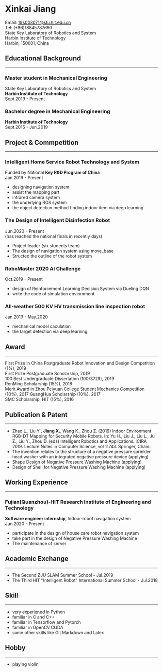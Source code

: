 # Xinkai Jiang

Email: 19s008071@stu.hit.edu.cn  
Tel: (+86)18845787690  
State Key Laboratory of Robotics and System  
Harbin Institute of Technology  
Harbin, 150001, China

## Educational Background

---

### Master student in Mechanical Engineering

State Key Laboratory of Robotics and System  
**Harbin Institute of Technology**  
Sept.2019 - Present  

### Bachelor degree in Mechanical Engineering

**Harbin Institute of Technology**  
Sept.2015 - Jun.2019  

## Project & Commpetition

---

### Intelligent Home Service Robot Technology and System

Funded by National **Key R&D Program of China**  
Jan.2019 - Present

* designing navigation system
* assist the mapping part
* infrared camera system
* the underlying ROS system
* the object detection method finding indoor item via deep learning

### The Design of Intelligent Disinfection Robot

Jun.2020 - Present  
(has reached the national finals in recently days)

* Project leader (six students team)
* The design of navigation system using move_base
* Structed the outline of the robot system

### RoboMaster 2020 AI Challenge

Oct.2019 - Present

* design of Reinforcement Learning Decision System via Dueling DQN
* write the code of simulation enviornment

### All-weather 500 KV HV transmission line inspection robot

Jan.2019 - May.2020

* mechanical model caculation
* the target detection via deep learning

## Award

---

First Prize in China Postgraduate Robot Innovation and Design Competition (1%), 2019  
First Prize Postgraduate Scholarship, 2019  
100 Best Undergraduate Dissertation (100/3729), 2019  
RenMing Scholarship (15%), 2018  
Merit Award in Zhou Peiyuan College Student Mechanics Competition (10%), 2017
GuangHua Scholarship (10%), 2017  
SMC Scholarship, HIT (15%), 2016  

## Publication & Patent

---

* Zhao L., Liu Y., **Jiang X.**, Wang K., Zhou Z. (2019) Indoor Environment RGB-DT Mapping for Security Mobile Robots. In: Yu H., Liu J., Liu L., Ju Z., Liu Y., Zhou D. (eds) Intelligent Robotics and Applications. ICIRA 2019. Lecture Notes in Computer Science, vol 11743. Springer, Cham.
* The invention relates to the structure of a negative pressure sprinkler head washer with an integrated negative pressure device (applying)
* Shape Design of Negative Pressure Washing Machine (applying)
* Design of Shell for Negative Pressure Washing Machine (applying)

## Working Experience

---

### Fujian(Quanzhou)-HIT Research Institute of Engineering and Technology

**Software engineer internship**, Indoor-robot navigation system  
Jun.2020 - Present  

* participate in the design of house care robot navigation system
* take part in the design of Negative Pressure Washing Machine
* The maintenance of server

## Academic Exchange

---

* The Second ZJU SLAM Summer School - Jul.2019
* The Third HIT "Intelligent Robot" International Summer School - Jul.2018

## Skill

---

* very experiened in Python
* familiar in C and C++
* familiar in Tensorflow and Pytorch
* familiar in OpenCV CUDA
* some other skills like Git Markdown and Latex

## Hobby

---

* playing violin
